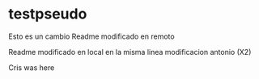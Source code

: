# testpseudo

Esto es un cambio
Readme modificado en remoto

Readme modificado en local en la misma linea
modificacion antonio (X2)

Cris was here 
